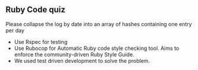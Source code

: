## Ruby Code quiz

Please collapse the log by date into an array of hashes containing one entry per day

* Use Rspec for testing
* Use Rubocop for Automatic Ruby code style checking tool.
 	Aims to enforce the community-driven Ruby Style Guide.
* We used test driven development to solve the problem.